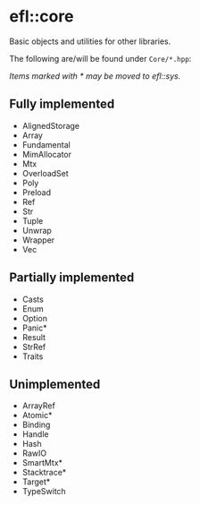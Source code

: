 # efl::core

Basic objects and utilities for other libraries.

The following are/will be found under ``Core/*.hpp``:

*Items marked with \* may be moved to efl::sys.*

## Fully implemented

- AlignedStorage
- Array
- Fundamental
- MimAllocator
- Mtx
- OverloadSet
- Poly
- Preload
- Ref
- Str
- Tuple
- Unwrap
- Wrapper
- Vec

## Partially implemented

- Casts
- Enum
- Option
- Panic*
- Result
- StrRef
- Traits
  
## Unimplemented

- ArrayRef
- Atomic*
- Binding
- Handle
- Hash
- RawIO
- SmartMtx*
- Stacktrace*
- Target*
- TypeSwitch
